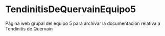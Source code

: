 # TendinitisDeQuervainEquipo5
Página web grupal del equipo 5 para archivar la documentación relativa a Tendinitis de Quervain
